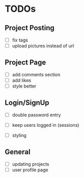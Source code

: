 # TODOs
## Project Posting
- [ ] fix tags
- [ ] upload pictures instead of url

## Project Page
- [ ] add comments section
- [ ] add likes
- [ ] style better
 
## Login/SignUp
- [ ] double password entry
- [ ] keep users logged in (sessions)
- [ ] styling


## General
- [ ] updating projects
- [ ] user profile page
